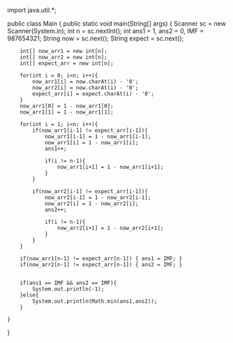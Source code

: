 import java.util.*;

public class Main {
    public static void main(String[] args) {
        Scanner sc = new Scanner(System.in);
        int n = sc.nextInt();
        int ans1 = 1, ans2 = 0, IMF = 987654321;
        String now = sc.next();
        String expect = sc.next();

        int[] now_arr1 = new int[n];
        int[] now_arr2 = new int[n];
        int[] expect_arr = new int[n];

        for(int i = 0; i<n; i++){
            now_arr1[i] = now.charAt(i) - '0';
            now_arr2[i] = now.charAt(i) - '0';
            expect_arr[i] = expect.charAt(i) - '0';
        }
        now_arr1[0] = 1 - now_arr1[0];
        now_arr1[1] = 1 - now_arr1[1];

        for(int i = 1; i<n; i++){
            if(now_arr1[i-1] != expect_arr[i-1]){
                now_arr1[i-1] = 1 - now_arr1[i-1];
                now_arr1[i] = 1 - now_arr1[i];
                ans1++;

                if(i != n-1){
                    now_arr1[i+1] = 1 - now_arr1[i+1];
                }
            }

            if(now_arr2[i-1] != expect_arr[i-1]){
                now_arr2[i-1] = 1 - now_arr2[i-1];
                now_arr2[i] = 1 - now_arr2[i];
                ans2++;

                if(i != n-1){
                    now_arr2[i+1] = 1 - now_arr2[i+1];
                }
            }
        }

        if(now_arr1[n-1] != expect_arr[n-1]) { ans1 = IMF; }
        if(now_arr2[n-1] != expect_arr[n-1]) { ans2 = IMF; }


        if(ans1 == IMF && ans2 == IMF){
            System.out.println(-1);
        }else{
            System.out.println(Math.min(ans1,ans2));
        }

    }
}
